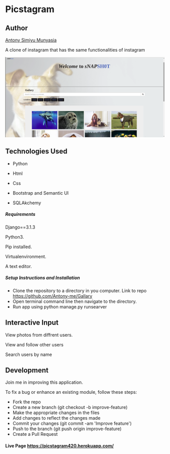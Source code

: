 # Picstagram

## Author

[Antony Simiyu  Munyasia](https://github.com/Antony-me)

A clone of instagram that has the same functionalities of instagram

<img src="static/images/gallary-app.png">

## Technologies Used

- Python

- Html

- Css 

- Bootstrap and Semantic UI

- SQLAkchemy


##### Requirements

Django==3.1.3

Python3.

Pip installed.

Virtualenvironment.

A text editor.

##### Setup Instructions and Installation
- Clone the repository to a directory in you computer. Link to repo https://github.com/Antony-me/Gallary
- Open terminal command line then navigate to the directory.
- Run app using python manage.py runsearver



## Interactive Input

View photos from diffrent users.

View and follow other users

Search users by name


## Development

Join me in improving this application.

To fix a bug or enhance an existing module, follow these steps:
- Fork the repo
- Create a new branch (git checkout -b improve-feature)
- Make the appropriate changes in the files
- Add changes to reflect the changes made
- Commit your changes (git commit -am 'Improve feature')
- Push to the branch (git push origin improve-feature)
- Create a Pull Request

#### Live Page https://picstagram420.herokuapp.com/
